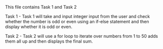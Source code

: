 This file contains Task 1 and Task 2

Task 1 - Task 1 will take and input integer input from the user and check whether the number is odd or even using an if-else statement and then display whether it is odd or even.

Task 2 - Task 2 will use a for loop to iterate over numbers from 1 to 50 adds them all up and then displays the final sum.

